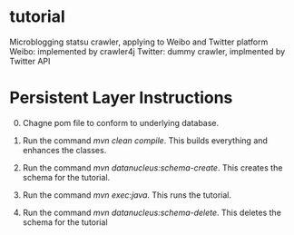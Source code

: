 tutorial
========

Microblogging statsu crawler, applying to Weibo and Twitter platform
Weibo: implemented by crawler4j
Twitter: dummy crawler, implmented by Twitter API

Persistent Layer Instructions
==================
0. Chagne pom file to conform to underlying database.

1. Run the command *mvn clean compile*. This builds everything and enhances the classes.

2. Run the command *mvn datanucleus:schema-create*. This creates the schema for the tutorial.

3. Run the command *mvn exec:java*. This runs the tutorial.

4. Run the command *mvn datanucleus:schema-delete*. This deletes the schema for the tutorial
